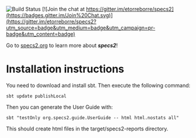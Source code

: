 ![Build Status](https://github.com/etorreborre/specs2/actions/workflows/ci.yml/badge.svg)
[![Join the chat at https://gitter.im/etorreborre/specs2](https://badges.gitter.im/Join%20Chat.svg)](https://gitter.im/etorreborre/specs2?utm_source=badge&utm_medium=badge&utm_campaign=pr-badge&utm_content=badge)

Go to [specs2.org](http://specs2.org) to learn more about ***specs2***!

Installation instructions
=========================

You need to download and install sbt. Then execute the following command:
```
sbt update publishLocal
```
Then you can generate the User Guide with:
```
sbt "testOnly org.specs2.guide.UserGuide -- html html.nostats all"
```
This should create html files in the target/specs2-reports directory.
